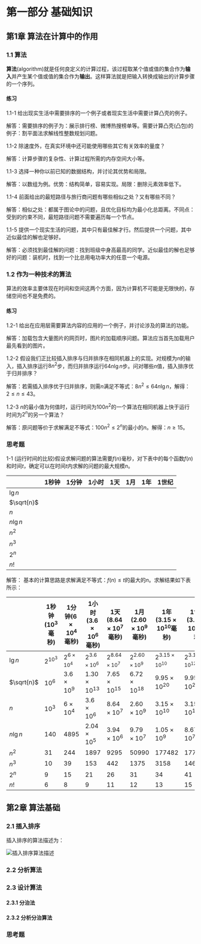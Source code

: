 # 第一部分 基础知识

## 第1章 算法在计算中的作用

### 1.1 算法

**算法**(algorithm)就是任何良定义的计算过程，该过程取某个值或值的集合作为**输入**并产生某个值或值的集合作为**输出**。这样算法就是把输入转换成输出的计算步骤的一个序列。

#### 练习

1.1-1 给出现实生活中需要排序的一个例子或者现实生活中需要计算凸壳的例子。

解答：需要排序的例子为：展示排行榜、微博热搜榜单等。需要计算凸壳(凸包)的例子：割平面法求解线性整数规划问题。

1.1-2 除速度外，在真实环境中还可能使用哪些其它有关效率的量度？

解答：计算步骤的复杂性、计算过程所需的内存空间大小等。

1.1-3 选择一种你以前已知的数据结构，并讨论其优势和局限。

解答：以数组为例。优势：结构简单，容易实现。局限：删除元素效率低下。

1.1-4 前面给出的最短路径与旅行商问题有哪些相似之处？又有哪些不同？

解答：相似之处：都属于图论中的问题，且优化目标均为最小化总距离。不同点：受到的约束不同，最短路径问题不需要遍历每一个节点。

1.1-5 提供一个现实生活的问题，其中只有最佳解才行。然后提供一个问题，其中近似最佳的解也足够好。

解答：必须找到最佳解的问题：找到班级中身高最高的同学。近似最佳的解也足够好的问题：装机时，找到一个比总用电功率大的任意一个电源。

### 1.2 作为一种技术的算法

算法的效率主要体现在时间和空间这两个方面，因为计算机不可能是无限快的，存储空间也不是免费的。

#### 练习

1.2-1 给出在应用层需要算法内容的应用的一个例子，并讨论涉及的算法的功能。

解答：加载包含大量图片的网页时，图片的加载顺序问题。算法应当首先加载用户最先看到的图片。

1.2-2 假设我们正比较插入排序与归并排序在相同机器上的实现。对规模为$n$的输入，插入排序运行$8n^2$步，而归并排序运行$64n\lg{n}$步。问对哪些$n$值，插入排序优于归并排序？

解答：若需插入排序优于归并排序，则需$n$满足不等式：$8n^2 \le 64n\lg{n}$，解得：$2 \leq n \leq 43$。

1.2-3 $n$的最小值为何值时，运行时间为$100n^2$的一个算法在相同机器上快于运行时间为$2^n$的另一个算法？

解答：原问题等价于求解满足不等式：$100n^2 \le 2^n$的最小的$n$。解得：$n \geq 15$。

### 思考题

1-1 (运行时间的比较)假设求解问题的算法需要$f(n)$毫秒，对下表中的每个函数$f(n)$和时间$t$，确定可以在时间$t$内求解的问题的最大规模$n$。

|            | 1秒钟 | 1分钟 | 1小时 | 1天 | 1月 | 1年 | 1世纪 |
| ---------- | ----- | ----- | ----- | --- | --- | --- | ----- |
| $\lg{n}$   |       |       |       |     |     |     |       |
| $\sqrt{n}$ |       |       |       |     |     |     |       |
| $n$        |       |       |       |     |     |     |       |
| $n\lg{n}$  |       |       |       |     |     |     |       |
| $n^2$      |       |       |       |     |     |     |       |
| $n^3$      |       |       |       |     |     |     |       |
| $2^n$      |       |       |       |     |     |     |       |
| $n!$       |       |       |       |     |     |     |       |

解答： 基本的计算思路是求解满足不等式：$f(n) \leq t$的最大的$n$。求解结果如下表所示：

|            | 1秒钟($10^3$毫秒) | 1分钟($6 \times 10^4$毫秒) | 1小时($3.6 \times 10^6$毫秒) | 1天($8.64 \times 10^7$毫秒) | 1月($2.60 \times 10^9$毫秒) | 1年($3.15 \times 10^{10}$毫秒) | 1世纪($3.15 \times 10^{12}$毫秒) |
| ---------- | ----------------- | -------------------------- | ---------------------------- | --------------------------- | --------------------------- | ------------------------------ | -------------------------------- |
| $\lg{n}$   | $2^{10^3}$        | $2^{6 \times 10^4}$        | $2^{3.6 \times 10^6}$        | $2^{8.64 \times 10^7}$      | $2^{2.60 \times 10^9}$      | $2^{3.15 \times 10^{10}}$      | $2^{3.15 \times 10^{12}}$        |
| $\sqrt{n}$ | $10^6$            | $3.6\times10^{9}$          | $1.30\times10^{13}$          | $7.65\times10^{15}$         | $6.72\times10^{18}$         | $9.95\times10^{20}$            | $9.95\times10^{24}$              |
| $n$        | $10^3$            | $6 \times 10^4$            | $3.6 \times 10^6$            | $8.64 \times 10^7$          | $2.60 \times 10^9$          | $3.15 \times 10^{10}$          | $3.15 \times 10^{12}$            |
| $n\lg{n}$  | $140$             | $4895$                     | $2.04\times10^{5}$           | $3.94\times10^{6}$          | $9.79\times10^{7}$          | $1.05\times10^{9}$             | $8.67\times10^{7}$               |
| $n^2$      | $31$              | $244$                      | $1897$                       | $9295$                      | $50990$                     | $177482$                       | $1774823$                        |
| $n^3$      | $10$              | $39$                       | $153$                        | $442$                       | $1375$                      | $3158$                         | $14658$                          |
| $2^n$      | $9$               | $15$                       | $21$                         | $26$                        | $31$                        | $34$                           | $41$                             |
| $n!$       | $6$               | $8$                        | $9$                          | $11$                        | $12$                        | $13$                           | $15$                             |

## 第2章 算法基础

### 2.1 插入排序

插入排序的算法描述为：

![插入排序算法描述](https://raw.githubusercontent.com/Yaohui1996/CPP_Primer_5th_Exercise/main/CLRS/notes/images/InsertSort.png)


### 2.2 分析算法

### 2.3 设计算法

#### 2.3.1 分治法

#### 2.3.2 分析分治算法

### 思考题


